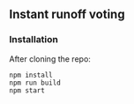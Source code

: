 ## Instant runoff voting

### Installation

After cloning the repo:

```
npm install
npm run build
npm start
```
